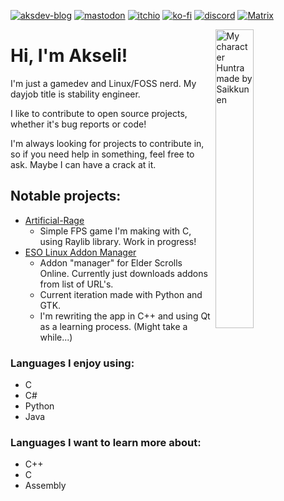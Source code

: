 [![aksdev-blog](https://img.shields.io/badge/blog-akselmo.dev-blue?style=flat-square)](https://akselmo.dev)
[![mastodon](https://img.shields.io/mastodon/follow/106864208846697693?color=%233088D4&domain=https%3A%2F%2Fmastodon.technology&logo=mastodon&style=flat-square&logoColor=white)](https://mastodon.technology/@huntra)
[![itchio](https://img.shields.io/badge/itch.io-akselmo-%23FA5C5C?style=flat-square&logo=itch.io&logoColor=white)](https://akselmo.itch.io/)
[![ko-fi](https://img.shields.io/badge/ko--fi-donate-%23FF5E5B?style=flat-square&logo=ko-fi&logoColor=white)](https://ko-fi.com/L4L57FOPF)
[![discord](https://img.shields.io/discord/475097536160595979?color=%235865F2&label=aks_dev%20discord&logo=discord&style=flat-square&logoColor=white)](https://discord.gg/PZkYZRx)
[![Matrix](https://img.shields.io/matrix/aksdev-space:matrix.akselmo.dev?color=0dbd8b&label=aks_dev%20matrix&logo=matrix&logoColor=ffffff&server_fqdn=matrix.org&style=flat-square)](https://matrix.to/#/#aksdev-space:matrix.akselmo.dev)


<img src="https://www.akselmo.dev/assets/images/oc/HuntraLinux.png" alt="My character Huntra made by Saikkunen" width="35%" align="right"/>

# Hi, I'm Akseli! 
I'm just a gamedev and Linux/FOSS nerd. My dayjob title is stability engineer.

I like to contribute to open source projects, whether it's bug reports or code!

I'm always looking for projects to contribute in, so if you need help in something, feel free to ask. Maybe I can have a crack at it.


## Notable projects:

- [Artificial-Rage](https://github.com/Akselmo/Artificial-Rage)
  - Simple FPS game I'm making with C, using Raylib library. Work in progress!
- [ESO Linux Addon Manager](https://github.com/Akselmo/ESOLinuxAddonManager)
  - Addon "manager" for Elder Scrolls Online. Currently just downloads addons from list of URL's.
  - Current iteration made with Python and GTK.
  - I'm rewriting the app in C++ and using Qt as a learning process. (Might take a while...)


### Languages I enjoy using:
- C
- C#
- Python
- Java

### Languages I want to learn more about:
- C++
- C
- Assembly
